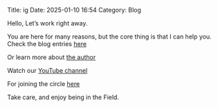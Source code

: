 Title: ig
Date: 2025-01-10 16:54
Category: Blog


Hello, Let’s work right away. 

You are here for many reasons, but the core thing is that I can help you. Check the blog entries [here](https://rickarellano.work) 

Or learn more about [the author](https://www.amazon.com/stores/Rick-Arellano/author/B08MCVSVZ2)

Watch our [YouTube channel](https://www.youtube.com/@Ricks_river)

For joining the circle <a data-formkit-toggle="53c2271d8d" href="https://tremendous-motivator-9505.kit.com/53c2271d8d">here</a>

Take care, and enjoy being in the Field. 
